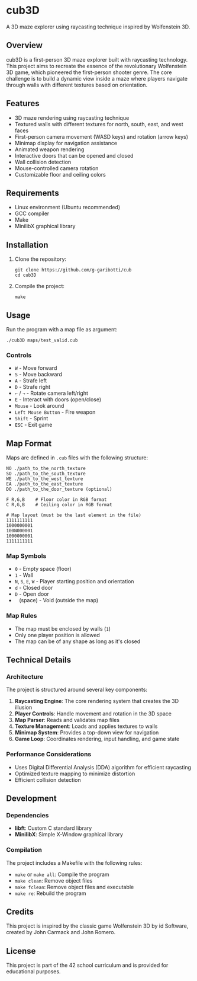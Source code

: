 # cub3D

A 3D maze explorer using raycasting technique inspired by Wolfenstein 3D.

## Overview

cub3D is a first-person 3D maze explorer built with raycasting technology. This project aims to recreate the essence of the revolutionary Wolfenstein 3D game, which pioneered the first-person shooter genre. The core challenge is to build a dynamic view inside a maze where players navigate through walls with different textures based on orientation.

## Features

- 3D maze rendering using raycasting technique
- Textured walls with different textures for north, south, east, and west faces
- First-person camera movement (WASD keys) and rotation (arrow keys)
- Minimap display for navigation assistance
- Animated weapon rendering
- Interactive doors that can be opened and closed
- Wall collision detection
- Mouse-controlled camera rotation
- Customizable floor and ceiling colors

## Requirements

- Linux environment (Ubuntu recommended)
- GCC compiler
- Make
- MinilibX graphical library

## Installation

1. Clone the repository:
   ```
   git clone https://github.com/g-garibotti/cub
   cd cub3D
   ```

2. Compile the project:
   ```
   make
   ```

## Usage

Run the program with a map file as argument:
```
./cub3D maps/test_valid.cub
```

### Controls

- `W` - Move forward
- `S` - Move backward
- `A` - Strafe left
- `D` - Strafe right
- `←` / `→` - Rotate camera left/right
- `E` - Interact with doors (open/close)
- `Mouse` - Look around
- `Left Mouse Button` - Fire weapon
- `Shift` - Sprint
- `ESC` - Exit game

## Map Format

Maps are defined in `.cub` files with the following structure:

```
NO ./path_to_the_north_texture
SO ./path_to_the_south_texture
WE ./path_to_the_west_texture
EA ./path_to_the_east_texture
DO ./path_to_the_door_texture (optional)

F R,G,B    # Floor color in RGB format
C R,G,B    # Ceiling color in RGB format

# Map layout (must be the last element in the file)
1111111111
1000000001
100N000001
1000000001
1111111111
```

### Map Symbols

- `0` - Empty space (floor)
- `1` - Wall
- `N`, `S`, `E`, `W` - Player starting position and orientation
- `d` - Closed door
- `D` - Open door
- ` ` (space) - Void (outside the map)

### Map Rules

- The map must be enclosed by walls (`1`)
- Only one player position is allowed
- The map can be of any shape as long as it's closed

## Technical Details

### Architecture

The project is structured around several key components:

1. **Raycasting Engine**: The core rendering system that creates the 3D illusion
2. **Player Controls**: Handle movement and rotation in the 3D space
3. **Map Parser**: Reads and validates map files
4. **Texture Management**: Loads and applies textures to walls
5. **Minimap System**: Provides a top-down view for navigation
6. **Game Loop**: Coordinates rendering, input handling, and game state

### Performance Considerations

- Uses Digital Differential Analysis (DDA) algorithm for efficient raycasting
- Optimized texture mapping to minimize distortion
- Efficient collision detection

## Development

### Dependencies

- **libft**: Custom C standard library
- **MinilibX**: Simple X-Window graphical library

### Compilation

The project includes a Makefile with the following rules:
- `make` or `make all`: Compile the program
- `make clean`: Remove object files
- `make fclean`: Remove object files and executable
- `make re`: Rebuild the program

## Credits

This project is inspired by the classic game Wolfenstein 3D by id Software, created by John Carmack and John Romero.

## License

This project is part of the 42 school curriculum and is provided for educational purposes.